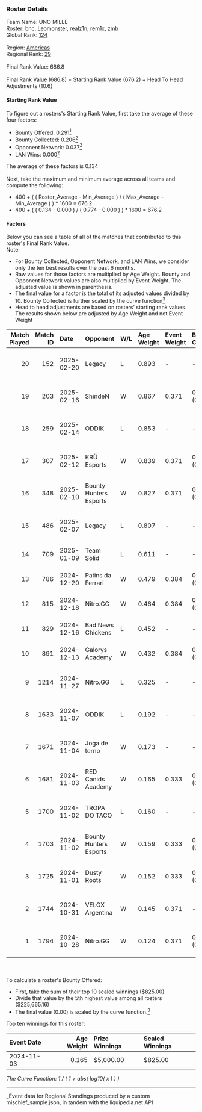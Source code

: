 ### Roster Details<br />
Team Name: UNO MILLE<br />
Roster: bnc, Leomonster, realz1n, rem1x, zmb<br />
Global Rank: [124](../../standings_global_2025_04_07.md)<br />
<br />
Region: [Americas]( ../../standings_americas_2025_04_07.md)<br />
Regional Rank: [29]( ../../standings_americas_2025_04_07.md)<br />
<br />
Final Rank Value:  686.8<br />
<br />
Final Rank Value (686.8) = Starting Rank Value (676.2) + Head To Head Adjustments (10.6)<br />

#### Starting Rank Value<br />
To figure out a rosters's Starting Rank Value, first take the average of these four factors:<br />
- Bounty Offered: 0.291[<sup>1</sup>](#table2)
- Bounty Collected: 0.206[<sup>2</sup>](#table1)
- Opponent Network: 0.037[<sup>2</sup>](#table1)
- LAN Wins: 0.000[<sup>2</sup>](#table1)

The average of these factors is 0.134<br />
<br />
Next, take the maximum and minimum average across all teams and compute the following:<br />
- 400 + ( ( Roster_Average - Min_Average ) / ( Max_Average - Min_Average ) ) * 1600 = 676.2
- 400 + ( ( 0.134 - 0.000 ) / ( 0.774 - 0.000 ) ) * 1600 = 676.2


#### Factors<br />
Below you can see a table of all of the matches that contributed to this roster's Final Rank Value.<br />
Note:<br />

- For Bounty Collected, Opponent Network, and LAN Wins, we consider only the ten best results over the past 6 months.
- Raw values for those factors are multiplied by Age Weight. Bounty and Opponent Network values are also multiplied by Event Weight. The adjusted value is shown in parenthesis.
- The final value for a factor is the total of its adjusted values divided by 10. Bounty Collected is further scaled by the curve function[<sup>3</sup>](#curveFunction)
- Head to head adjustments are based on rosters' starting rank values. The results shown below are adjusted by Age Weight and not Event Weight
<span id="table1"></span><br />


| Match Played | Match ID | Date       | Opponent               | W/L | Age Weight | Event Weight | Bounty Collected | Opponent Network | LAN Wins  | H2H Adj. | Roster                               |
| -: | -: | :- | :- | :- | :- | :- | :- | :- | :- | -: | :- |
|           20 |      152 | 2025-02-20 | Legacy                 | L   | 0.893      | -            | -                | -                | -         |    -6.76 | bnc, Leomonster, realz1n, rem1x, zmb |
|           19 |      203 | 2025-02-16 | ShindeN                | W   | 0.867      | 0.371        | 0.000 (0.000)    | 0.343 (0.110)    | 0 (0.000) |    12.02 | bnc, Leomonster, realz1n, rem1x, zmb |
|           18 |      259 | 2025-02-14 | ODDIK                  | L   | 0.853      | -            | -                | -                | -         |    -9.79 | bnc, Leomonster, realz1n, rem1x, zmb |
|           17 |      307 | 2025-02-12 | KRÜ Esports            | W   | 0.839      | 0.371        | 0.000 (0.000)    | 0.150 (0.047)    | 0 (0.000) |    10.57 | bnc, Leomonster, realz1n, rem1x, zmb |
|           16 |      348 | 2025-02-10 | Bounty Hunters Esports | W   | 0.827      | 0.371        | 0.001 (0.000)    | 0.270 (0.083)    | 0 (0.000) |    12.46 | bnc, Leomonster, realz1n, rem1x, zmb |
|           15 |      486 | 2025-02-07 | Legacy                 | L   | 0.807      | -            | -                | -                | -         |    -7.47 | bnc, Leomonster, realz1n, rem1x, zmb |
|           14 |      709 | 2025-01-09 | Team Solid             | L   | 0.611      | -            | -                | -                | -         |    -7.12 | bnc, max, realz1n, rem1x, zmb        |
|           13 |      786 | 2024-12-20 | Patins da Ferrari      | W   | 0.479      | 0.384        | 0.000 (0.000)    | 0.112 (0.021)    | 0 (0.000) |     4.52 | bnc, max, realz1n, rem1x, zmb        |
|           12 |      815 | 2024-12-18 | Nitro.GG               | W   | 0.464      | 0.384        | 0.001 (0.000)    | 0.312 (0.056)    | 0 (0.000) |     6.67 | bnc, max, realz1n, rem1x, zmb        |
|           11 |      829 | 2024-12-16 | Bad News Chickens      | L   | 0.452      | -            | -                | -                | -         |    -8.09 | bnc, max, realz1n, rem1x, zmb        |
|           10 |      891 | 2024-12-13 | Galorys Academy        | W   | 0.432      | 0.384        | 0.000 (0.000)    | 0.037 (0.006)    | 0 (0.000) |     2.34 | bnc, max, realz1n, rem1x, zmb        |
|            9 |     1214 | 2024-11-27 | Nitro.GG               | L   | 0.325      | -            | -                | -                | -         |    -5.58 | lukiz, pancc, realz1n, rem1x, zmb    |
|            8 |     1633 | 2024-11-07 | ODDIK                  | L   | 0.192      | -            | -                | -                | -         |    -2.38 | lukiz, pancc, realz1n, rem1x, zmb    |
|            7 |     1671 | 2024-11-04 | Joga de terno          | W   | 0.173      | -            | -                | -                | 0 (0.000) |     1.32 | lukiz, pancc, realz1n, rem1x, zmb    |
|            6 |     1681 | 2024-11-03 | RED Canids Academy     | W   | 0.165      | 0.333        | 0.004 (0.000)    | -                | 0 (0.000) |     2.36 | lukiz, pancc, realz1n, rem1x, zmb    |
|            5 |     1700 | 2024-11-02 | TROPA DO TACO          | L   | 0.160      | -            | -                | -                | -         |    -2.65 | lukiz, pancc, realz1n, rem1x, zmb    |
|            4 |     1703 | 2024-11-02 | Bounty Hunters Esports | W   | 0.159      | 0.333        | 0.001 (0.000)    | 0.270 (0.014)    | 0 (0.000) |     2.37 | lukiz, pancc, realz1n, rem1x, zmb    |
|            3 |     1725 | 2024-11-01 | Dusty Roots            | W   | 0.152      | 0.333        | 0.009 (0.000)    | 0.334 (0.017)    | 0 (0.000) |     2.83 | lukiz, pancc, realz1n, rem1x, zmb    |
|            2 |     1744 | 2024-10-31 | VELOX Argentina        | W   | 0.145      | 0.371        | -                | 0.083 (0.004)    | -         |     1.17 | lukiz, pancc, realz1n, rem1x, zmb    |
|            1 |     1794 | 2024-10-28 | Nitro.GG               | W   | 0.124      | 0.371        | 0.001 (0.000)    | 0.312 (0.014)    | -         |     1.76 | lukiz, pancc, realz1n, rem1x, zmb    |

<br />
<span id="table2"></span><br />
To calculate a roster's Bounty Offered:<br />

- First, take the sum of their top 10 scaled winnings ($825.00)
- Divide that value by the 5th highest value among all rosters ($225,665.16)
- The final value (0.00) is scaled by the curve function.[<sup>3</sup>](#curveFunction)

Top ten winnings for this roster:<br />

| Event Date | Age Weight | Prize Winnings | Scaled Winnings |
| :- | -: | :- | :- |
| 2024-11-03 |      0.165 | $5,000.00      | $825.00         |


<span id="curveFunction"></span>_The Curve Function: 1 / ( 1 + abs( log10( x ) ) )_<br />

---
_Event data for Regional Standings produced by a custom mischief_sample.json, in tandem with the liquipedia.net API<br />
